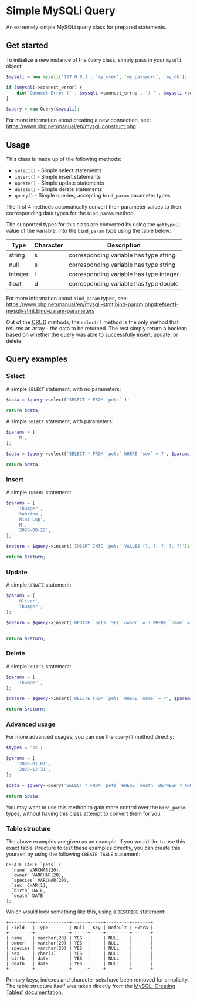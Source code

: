 # Simple MySQLi Query

An extremely simple MySQLi query class for prepared statements.

## Get started

To initialize a new instance of the `Query` class, simply pass in your `mysqli` object:

```php
$mysqli = new mysqli('127.0.0.1', 'my_user', 'my_password', 'my_db');

if ($mysqli->connect_error) {
    die('Connect Error (' . $mysqli->connect_errno . ') ' . $mysqli->connect_error);
}

$query = new Query($mysqli);
```

For more information about creating a new connection, see: https://www.php.net/manual/en/mysqli.construct.php

## Usage

This class is made up of the following methods:

- `select()` - Simple select statements
- `insert()` - Simple insert statements
- `update()` - Simple update statements
- `delete()` - Simple delete statements
- `query()` - Simple queries, accepting `bind_param` parameter types

The first 4 methods automatically convert their parameter values to their corresponding data types for the `bind_param` method.

The supported types for this class are converted by using the `gettype()` value of the variable, into the `bind_param` type using the table below: 

| Type    | Character | Description                             |
|---------|-----------|-----------------------------------------|
| string  | s         | corresponding variable has type string  |
| null    | s         | corresponding variable has type string  |
| integer | i         | corresponding variable has type integer |
| float   | d         | corresponding variable has type double  |

For more information about `bind_param` types, see: https://www.php.net/manual/en/mysqli-stmt.bind-param.php#refsect1-mysqli-stmt.bind-param-parameters 

Out of the <abbr title="Create, Read, Update, Delete">CRUD</abbr> methods, the `select()` method is the only method that returns an array - the data to be returned. The rest simply return a boolean based on whether the query was able to successfully insert, update, or delete.

## Query examples

### Select

A simple `SELECT` statement, with no parameters:

```php
$data = $query->select('SELECT * FROM `pets`');

return $data;
```

A simple `SELECT` statement, with parameters:

```php
$params = [
    'M',
];

$data = $query->select('SELECT * FROM `pets` WHERE `sex` = ?', $params);

return $data;
```

### Insert

A simple `INSERT` statement:

```php
$params = [
    'Thumper',
    'Sabrina',
    'Mini Lop',
    'M',
    '2020-08-22',
];

$return = $query->insert('INSERT INTO `pets` VALUES (?, ?, ?, ?, ?)');

return $return;
```

### Update

A simple `UPDATE` statement:

```php
$params = [
    'Oliver',
    'Thumper',
];

$return = $query->insert('UPDATE `pets` SET `owner` = ? WHERE `name` = ?');


return $return;
```

### Delete

A simple `DELETE` statement:

```php
$params = [
    'Thumper',
];

$return = $query->insert('DELETE FROM `pets` WHERE `name` = ?', $params);

return $return;
```

### Advanced usage

For more advanced usages, you can use the `query()` method directly:

```php
$types = 'ss';

$params = [
    '2020-01-01',
    '2020-12-31',
];

$data = $query->query('SELECT * FROM `pets` WHERE `death` BETWEEN ? AND ?', $types, $params);

return $data;
```

You may want to use this method to gain more control over the `bind_param` types, without having this class attempt to convert them for you.

### Table structure

The above examples are given as an example. If you would like to use this exact table structure to test these examples directly, you can create this yourself by using the following `CREATE TABLE` statement:

```mysql
CREATE TABLE `pets` (
  `name` VARCHAR(20),
  `owner` VARCHAR(20),
  `species` VARCHAR(20),
  `sex` CHAR(1),
  `birth` DATE,
  `death` DATE
);
```

Which would look something like this, using a `DESCRIBE` statement:

```text
+---------+-------------+------+-----+---------+-------+
| Field   | Type        | Null | Key | Default | Extra |
+---------+-------------+------+-----+---------+-------+
| name    | varchar(20) | YES  |     | NULL    |       |
| owner   | varchar(20) | YES  |     | NULL    |       |
| species | varchar(20) | YES  |     | NULL    |       |
| sex     | char(1)     | YES  |     | NULL    |       |
| birth   | date        | YES  |     | NULL    |       |
| death   | date        | YES  |     | NULL    |       |
+---------+-------------+------+-----+---------+-------+
```

Primary keys, indexes and character sets have been removed for simplicity. The table structure itself was taken directly from the [MySQL 'Creating Tables' documentation](https://dev.mysql.com/doc/refman/8.0/en/creating-tables.html).
